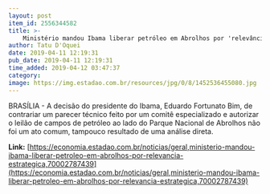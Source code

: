 ```yaml
---
layout: post
item_id: 2556344582
title: >-
    Ministério mandou Ibama liberar petróleo em Abrolhos por 'relevância estratégica'
author: Tatu D'Oquei
date: 2019-04-11 12:19:31
pub_date: 2019-04-11 12:19:31
time_added: 2019-04-12 03:47:37
category: 
image: https://img.estadao.com.br/resources/jpg/0/8/1452536455080.jpg
---
```


BRASÍLIA - A decisão do presidente do Ibama, Eduardo Fortunato Bim, de contrariar um parecer técnico feito por um comitê especializado e autorizar o leilão de campos de petróleo ao lado do Parque Nacional de Abrolhos não foi um ato comum, tampouco resultado de uma análise direta.

**Link:** [https://economia.estadao.com.br/noticias/geral,ministerio-mandou-ibama-liberar-petroleo-em-abrolhos-por-relevancia-estrategica,70002787439](https://economia.estadao.com.br/noticias/geral,ministerio-mandou-ibama-liberar-petroleo-em-abrolhos-por-relevancia-estrategica,70002787439)

